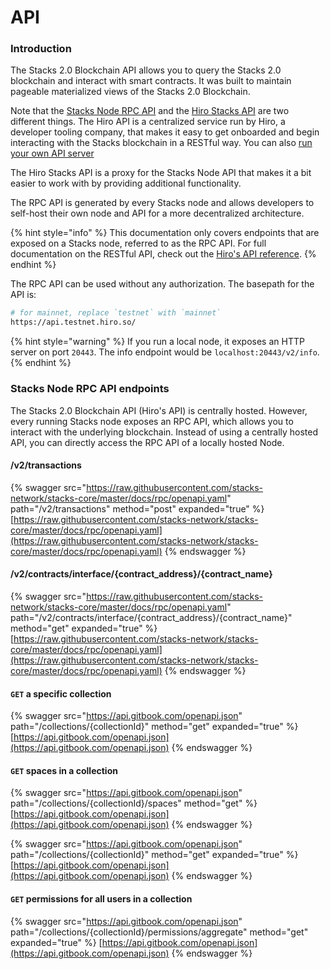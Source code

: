 # API

### Introduction

The Stacks 2.0 Blockchain API allows you to query the Stacks 2.0 blockchain and interact with smart contracts. It was built to maintain pageable materialized views of the Stacks 2.0 Blockchain.

Note that the [Stacks Node RPC API](https://github.com/stacks-network/stacks-blockchain/) and the [Hiro Stacks API](https://www.hiro.so/stacks-api) are two different things. The Hiro API is a centralized service run by Hiro, a developer tooling company, that makes it easy to get onboarded and begin interacting with the Stacks blockchain in a RESTful way. You can also [run your own API server](https://docs.hiro.so/get-started/running-api-node)

The Hiro Stacks API is a proxy for the Stacks Node API that makes it a bit easier to work with by providing additional functionality.

The RPC API is generated by every Stacks node and allows developers to self-host their own node and API for a more decentralized architecture.

{% hint style="info" %}
This documentation only covers endpoints that are exposed on a Stacks node, referred to as the RPC API. For full documentation on the RESTful API, check out the [Hiro's API reference](https://docs.hiro.so/api).
{% endhint %}

The RPC API can be used without any authorization. The basepath for the API is:

```bash
# for mainnet, replace `testnet` with `mainnet`
https://api.testnet.hiro.so/
```

{% hint style="warning" %}
If you run a local node, it exposes an HTTP server on port `20443`. The info endpoint would be `localhost:20443/v2/info`.
{% endhint %}

### Stacks Node RPC API endpoints

The Stacks 2.0 Blockchain API (Hiro's API) is centrally hosted. However, every running Stacks node exposes an RPC API, which allows you to interact with the underlying blockchain. Instead of using a centrally hosted API, you can directly access the RPC API of a locally hosted Node.

#### /v2/transactions

{% swagger src="https://raw.githubusercontent.com/stacks-network/stacks-core/master/docs/rpc/openapi.yaml" path="/v2/transactions" method="post" expanded="true" %}
[https://raw.githubusercontent.com/stacks-network/stacks-core/master/docs/rpc/openapi.yaml](https://raw.githubusercontent.com/stacks-network/stacks-core/master/docs/rpc/openapi.yaml)
{% endswagger %}

#### /v2/contracts/interface/{contract_address}/{contract_name}

{% swagger src="https://raw.githubusercontent.com/stacks-network/stacks-core/master/docs/rpc/openapi.yaml" path="/v2/contracts/interface/{contract_address}/{contract_name}" method="get" expanded="true" %}
[https://raw.githubusercontent.com/stacks-network/stacks-core/master/docs/rpc/openapi.yaml](https://raw.githubusercontent.com/stacks-network/stacks-core/master/docs/rpc/openapi.yaml)
{% endswagger %}

#### `GET` a specific collection

{% swagger src="https://api.gitbook.com/openapi.json" path="/collections/{collectionId}" method="get" expanded="true" %}
[https://api.gitbook.com/openapi.json](https://api.gitbook.com/openapi.json)
{% endswagger %}

#### `GET` spaces in a collection

{% swagger src="https://api.gitbook.com/openapi.json" path="/collections/{collectionId}/spaces" method="get" %}
[https://api.gitbook.com/openapi.json](https://api.gitbook.com/openapi.json)
{% endswagger %}

{% swagger src="https://api.gitbook.com/openapi.json" path="/collections/{collectionId}" method="get" expanded="true" %}
[https://api.gitbook.com/openapi.json](https://api.gitbook.com/openapi.json)
{% endswagger %}

#### `GET` permissions for all users in a collection

{% swagger src="https://api.gitbook.com/openapi.json" path="/collections/{collectionId}/permissions/aggregate" method="get" expanded="true" %}
[https://api.gitbook.com/openapi.json](https://api.gitbook.com/openapi.json)
{% endswagger %}
